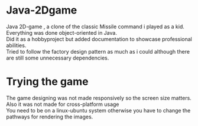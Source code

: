# Java-2Dgame
Java 2D-game , a clone of the classic Missile command i played as a kid. \
Everything was done object-oriented in Java.\
Did it as a hobbyproject but added documentation to showcase professional abilities.\
Tried to follow the factory design pattern as much as i could although there are still some unnecessary dependencies.

# Trying the game
The game designing was not made responsively so the screen size matters. Also it was not made for cross-platform usage \
You need to be on a linux-ubuntu system otherwise you have to change the pathways for rendering the images.
